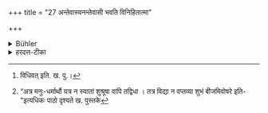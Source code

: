 +++
title = "27 अन्तेवास्यनन्तेवासी भवति विनिहितात्मा"

+++

<details><summary>Bühler</summary>

26. That pupil who, attending to two (teachers), accuses his (principal and first) teacher of ignorance, remains no (longer) a pupil.
</details>

<details><summary>हरदत्त-टीका</summary>

## सूत्रम्
अन्तेवास्यनन्तेवासी भवति विनिहितात्मा गुरावनैपुणमापद्यमानः ॥ २७ ॥  
## टिप्पनी
'आपद्यमान' इत्यन्तर्भावितण्यर्थः । योऽन्तेवासी विनिहितात्मा द्वयोराचार्ययोः[^४]विविधं निहितात्मा गुरावनैपुणमापादयति-नाऽनेनाऽयं प्रदेशः सम्यगुक्त इति, सोऽन्तेवासी न भवति । स त्याज्य इत्यर्थः[^५]।  
अपर आह- योऽन्तेवासी वाङ्मनःकर्मभिरनैपुणमापद्यमानो गुरौ विसदृशं निहितात्मा भवति अनुरूपं न शुश्रूषते सोऽन्तेवासी न भवतीति ॥ २७ ॥  

[^४]: विधिवत् इति. ख. पु.।  

[^५]:  

    “अत्र मनुः-धर्मार्थौ यत्र न स्यातां शुश्रूषा वापि तद्विधा । तत्र विद्या न वप्तव्या शुभं बीजमिवोषरे इति-"इत्यधिकः पाठो दृश्यते ख. पुस्तके
</details>
